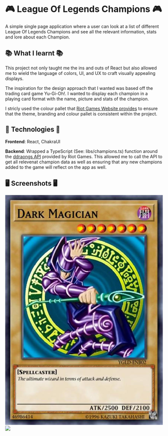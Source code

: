 # 🎮 League Of Legends Champions 🎮
A simple single page application where a user can look at a list of different League Of Legends Champions and see all the relevant information, stats and lore about each Champion.

## 📚 What I learnt 📚
This project not only taught me the ins and outs of React but also allowed me to wield the language of colors, UI, and UX to craft visually appealing displays. 

The inspiration for the design approach that I wanted was based off the trading card game Yu-Gi-Oh!. I wanted to display each champion in a playing card format with the name, picture and stats of the champion.

I stricly used the colour pallet that [Riot Games Website provides](https://brand.riotgames.com/en-us/league-of-legends/color/) to ensure that the theme, branding and colour pallet is consistent within the project.

## 🔧 Technologies 🔧

**Frontend**: React, ChakraUI

**Backend**: Wrapped a TypeScript (See: libs/champions.ts) function around the [ddraongs API](https://developer.riotgames.com/docs/lol#data-dragon_champions) provided by Riot Games. This allowed me to call the API to get all relevenat champion data as well as ensuring that any new champions added to the game will reflect on the app as well.

## 🖥️ Screenshots 🖥️ 

<img src="/images/dark-magician-card.jpeg" />
<img src="/images/HomePage.png" />

